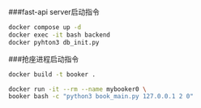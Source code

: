 ###fast-api server启动指令
```bash
docker compose up -d
docker exec -it bash backend
docker pyhton3 db_init.py
```
###抢座进程启动指令
```bash
docker build -t booker .

docker run -it --rm --name mybooker0 \
booker bash -c "python3 book_main.py 127.0.0.1 2 0"
```